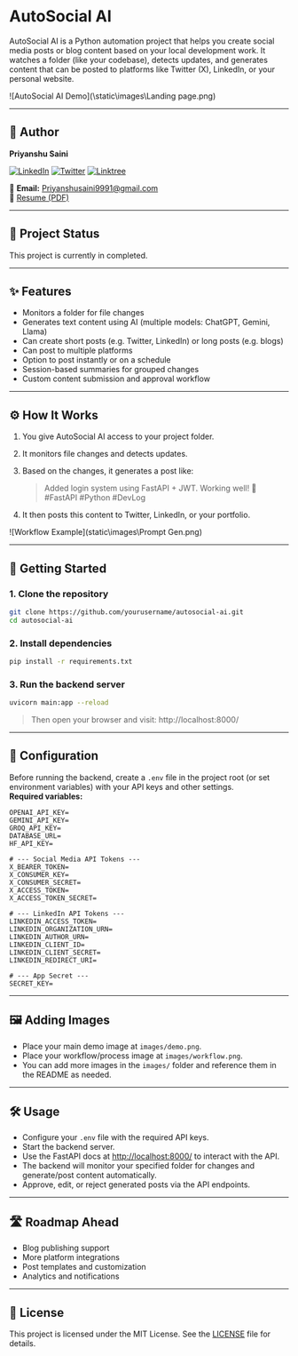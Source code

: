 # AutoSocial AI

AutoSocial AI is a Python automation project that helps you create social media posts or blog content based on your local development work. It watches a folder (like your codebase), detects updates, and generates content that can be posted to platforms like Twitter (X), LinkedIn, or your personal website.

![AutoSocial AI Demo](\static\images\Landing page.png)

---

## 👤 Author

**Priyanshu Saini**

[![LinkedIn](https://img.shields.io/badge/LinkedIn-0077B5?style=flat&logo=linkedin)](https://www.linkedin.com/in/priyanshu-saini-4b4a0a28a/)
[![Twitter](https://img.shields.io/badge/X-1DA1F2?style=flat&logo=twitter)](https://twitter.com/Dev_Priyanshu_1)
[![Linktree](https://img.shields.io/badge/Linktree-43e55b?style=flat&logo=linktree)](https://linktr.ee/Priyanshu_Saini2005)

📧 **Email:** [Priyanshusaini9991@gmail.com](mailto:Priyanshusaini9991@gmail.com)  
📄 [Resume (PDF)](https://docs.google.com/document/d/1_LnjZy7qLLiSqB8eeqibY--Ht0c948B17oVZr9wiS1c/edit?usp=sharing)

---

## 🚧 Project Status

This project is currently in completed.

---

## ✨ Features

- Monitors a folder for file changes  
- Generates text content using AI (multiple models: ChatGPT, Gemini, Llama)  
- Can create short posts (e.g. Twitter, LinkedIn) or long posts (e.g. blogs)  
- Can post to multiple platforms  
- Option to post instantly or on a schedule  
- Session-based summaries for grouped changes  
- Custom content submission and approval workflow

---

## ⚙️ How It Works

1. You give AutoSocial AI access to your project folder.  
2. It monitors file changes and detects updates.  
3. Based on the changes, it generates a post like:

   > Added login system using FastAPI + JWT. Working well! 🔐  
   > #FastAPI #Python #DevLog

4. It then posts this content to Twitter, LinkedIn, or your portfolio.

<!-- Replace the below with your actual workflow image -->
![Workflow Example](static\images\Prompt Gen.png)

---

## 🚀 Getting Started

### 1. Clone the repository

```bash
git clone https://github.com/yourusername/autosocial-ai.git
cd autosocial-ai
```

### 2. Install dependencies

```bash
pip install -r requirements.txt
```

### 3. Run the backend server

```bash
uvicorn main:app --reload
```
  > Then open your browser and visit:
  > http://localhost:8000/

---

## 🔧 Configuration

Before running the backend, create a `.env` file in the project root (or set environment variables) with your API keys and other settings.  
**Required variables:**

```env
OPENAI_API_KEY=
GEMINI_API_KEY=
GROQ_API_KEY=
DATABASE_URL=
HF_API_KEY=

# --- Social Media API Tokens ---
X_BEARER_TOKEN=
X_CONSUMER_KEY=
X_CONSUMER_SECRET=
X_ACCESS_TOKEN=
X_ACCESS_TOKEN_SECRET=

# --- LinkedIn API Tokens ---
LINKEDIN_ACCESS_TOKEN=
LINKEDIN_ORGANIZATION_URN=
LINKEDIN_AUTHOR_URN=
LINKEDIN_CLIENT_ID=
LINKEDIN_CLIENT_SECRET=
LINKEDIN_REDIRECT_URI=

# --- App Secret ---
SECRET_KEY=
```

---

## 🖼️ Adding Images

- Place your main demo image at `images/demo.png`.
- Place your workflow/process image at `images/workflow.png`.
- You can add more images in the `images/` folder and reference them in the README as needed.

---

## 🛠️ Usage

- Configure your `.env` file with the required API keys.
- Start the backend server.
- Use the FastAPI docs at [http://localhost:8000/](http://localhost:8000/) to interact with the API.
- The backend will monitor your specified folder for changes and generate/post content automatically.
- Approve, edit, or reject generated posts via the API endpoints.

---

## 🛣️ Roadmap Ahead

- Blog publishing support  
- More platform integrations  
- Post templates and customization  
- Analytics and notifications  

---

## 📄 License

This project is licensed under the MIT License. See the [LICENSE](LICENSE) file for details.